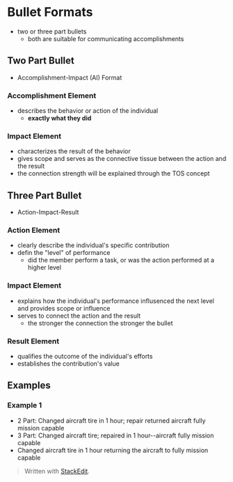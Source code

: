 # Bullet Formats

- two or three part bullets
	- both are suitable for communicating accomplishments

## Two Part Bullet

- Accomplishment-Impact (AI) Format

### Accomplishment Element

 - describes the behavior or action of the individual
	 - **exactly what they did**

### Impact Element

- characterizes the result of the behavior
- gives scope and serves as the connective tissue between the action and the result
- the connection strength will be explained through the TOS concept

## Three Part Bullet

- Action-Impact-Result

### Action Element

- clearly describe the individual's specific contribution
- defin the "level" of performance
	- did the member perform a task, or was the action performed at a higher level

### Impact Element

- explains how the individual's performance influsenced the next level and provides scope or influence
- serves to connect the action and the result
	- the stronger the connection the stronger the bullet

### Result Element

- qualifies the outcome of the individual's efforts
- establishes the contribution's value

## Examples

### Example 1

- 2 Part: Changed aircraft tire in 1 hour; repair returned aircraft fully mission capable
- 3 Part: Changed aircraft tire; repaired in 1 hour--aircraft fully mission capable
- Changed aircraft tire in 1 hour returning the aircraft to fully mission capable

> Written with [StackEdit](https://stackedit.io/).
<!--stackedit_data:
eyJoaXN0b3J5IjpbLTE1MjkwNDQ5NjIsMTgxMzY0MDg2NSw5NT
IzMzU4NDcsMzI4NjEzOTcsMTI5ODg5MjU4NSw2MTAzODMyMjhd
fQ==
-->